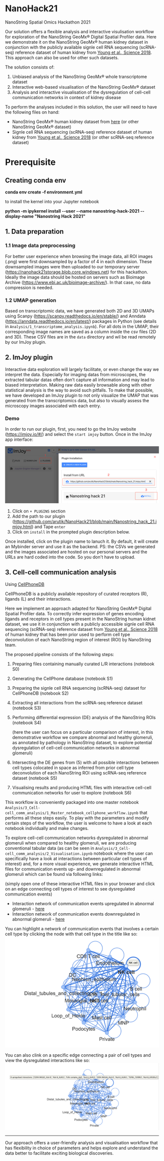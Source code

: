# NanoHack21
NanoString Spatial Omics Hackathon 2021

Our solution offers a flexible analysis and interactive visulisation workflow for exploration of the NanoString GeoMx® Digital Spatial Profiler data.
Here we demonstrate it on the NanoString GeoMx® human kidney dataset in conjunction with the publicly available signle cell RNA sequencing (scRNA-seq) reference dataset of human kidney from [Young et al., Science 2018](https://science.sciencemag.org/content/361/6402/594.editor-summary). This approach can also be used for other such datasets.

The solution consists of:
1. Unbiased analysis of the NanoString GeoMx® whole transcriptome dataset
2. Interactive web-based visualisation of the NanoString GeoMx® dataset
3. Analysis and interactive visualisation of the dysregulation of cell-cell communication networks in context of kidney disease


To perform the analyses included in this solution, the user will need to have the following files on hand:
- NanoString GeoMx® human kidney dataset from [here](http://nanostring-public-share.s3-website-us-west-2.amazonaws.com/) (or other NanoString GeoMx® dataset)
- Signle cell RNA sequencing (scRNA-seq) reference dataset of human kidney from [Young et al., Science 2018](https://science.sciencemag.org/content/361/6402/594.editor-summary) (or other scRNA-seq reference dataset)

# Prerequisite
## Creating conda env

**conda env create -f environment.yml**

to install the kernel into your Jupyter notebook

**python -m ipykernel install --user --name nanostring-hack-2021 --display-name "Nanostring Hack 2021"**


## 1. Data preparation
### 1.1 Image data preprocessing

For better user experience when browsing the image data, all ROI images (.png) were first downsampled by a factor of 4 in each dimension. These downsampled images were then uploaded to our temporary server (https://nanohack21storage.blob.core.windows.net) for this hackathon. Ideally the image data should be hosted on servers such as Bioimage Archive (https://www.ebi.ac.uk/bioimage-archive/). In that case, no data compression is needed.

### 1.2 UMAP generation

Based on transcriptomic data, we have generated both 2D and 3D UMAPs using Scanpy (https://scanpy.readthedocs.io/en/stable/) and Anndata (https://anndata.readthedocs.io/en/latest/) packages in Python (see details in `Analysis/1_transcriptome_analysis.ipynb`). For all dots in the UMAP, their corresponding image names are saved as a column inside the csv files (2D and 3D). These CSV files are in the `data` directory and wil be read remotely by our ImJoy plugin.


## 2. ImJoy plugin

Interactive data exploration will largely facilitate, or even change the way we interpret the data. Especially for imaging datas from microscopes, the extracted tabular datas often don’t capture all information and may lead to biased interpretation. Making raw data easily browsable along with other statistical analysis is the way to avoid such pitfalls. To make that possible, we have developed an ImJoy plugin to not only visualize the UMAP that was generated from the transcriptomics data, but also to visually assess the microscopy images associated with each entry.

### Demo

In order to run our plugin, first, you need to go the ImJoy website (https://imjoy.io/#/) and select the `start imjoy` button.
Once in the ImJoy app interface:

![](./data/imjoy_plugin_installation.png)

1. Click on `+ PLUGINS` section
2. Add the path to our plugin (https://github.com/arutik/NanoHack21/blob/main/Nanostring_hack_21.imjoy.html) and Tape `enter`
3. Click on `install` in the prompted plugin description below.

Once installed, click on the plugin name to lanuch it. By default, it will create an Mybinder server and use it as the backend.
PS: the CSVs we generated and the images associated are hosted on our personal servers and the URLs are hard coded into the code. So you don't have to upload.

## 3. Cell-cell communication analysis

Using [CellPhoneDB](https://www.cellphonedb.org/)

CellPhoneDB is a publicly available repository of curated receptors (R), ligands (L) and their interactions.

Here we implement an approach adapted for NanoString GeoMx® Digital Spatial Profiler data. To correctly infer expression of genes encoding ligands and receptors in cell types present in the NanoString human kidnet dataset, we use it in conjunction with a publicly accessible signle cell RNA sequencing (scRNA-seq) reference dataset from [Young et al., Science 2018](https://science.sciencemag.org/content/361/6402/594.editor-summary) of human kidney that has been prior used to perform cell type deconvolution of each NanoString region of interest (ROI) by NanoString team.

The proposed pipeline consists of the following steps:
1. Preparing files containing manually curated L/R interactions (notebook S0)
2. Generating the CellPhone database (notebook S1)
3. Preparing the signle cell RNA sequencing (scRNA-seq) dataset for CellPhoneDB (notebook S2)
4. Extracting all interactions from the scRNA-seq reference dataset (notebook S3)
5. Performing differential expression (DE) analysis of the NanoString ROIs (notebook S4)

    (here the user can focus on a particular comparison of interest, in this demonstrative workflow we compare abnormal and healthy glomeruli, as annotated by pathology in NanoString dataset, to explore potential dysregulation of cell-cell communication networks in abnormal glomeruli)


6. Intersecting the DE genes from (5) with all possible interactions between cell types colocated in space as inferred from prior cell type deconvolution of each NanoString ROI using scRNA-seq reference dataset (notebook S5)
7. Visualising results and producing HTML files with interactive cell-cell communication networks for user to explore (notebook S6)

This workflow is conveniently packaged into one master notebook `Analysis/3_Cell-cell_comm_analysis/1_Master_notebook_cellphone_workflow.ipynb` that performs all these steps easily. 
To play with the parameters and modify certain steps of the workflow, the user is welcome to have a look at each notebook individually and make changes.

To explore cell-cell communication networks dysregulated in abnormal glomeruli when compared to healthy glomeruli, we are producing conventional tabular data (as can be seen in  `Analysis/3_Cell-cell_comm_analysis/2_Visualisation.ipynb` notebook where the user can specifically have a look at interactions between particular cell types of interest) and, for a more visual experience, we generate interactive HTML files for communication events up- and downregulated in abnormal glomeruli which can be found via following links: 

(simply open one of these interactive HTML files in your browser and click on an edge connecting cell types of interest to see dysregulated communication events)

- Interaction network of communication events upregulated in abnormal glomeruli - [here](https://github.com/arutik/NanoHack21/blob/main/Analysis/3_Cell-cell_comm_analysis/nx_upreg.html)
- Interaction network of communication events downregulated in abnormal glomeruli - [here](https://github.com/arutik/NanoHack21/blob/main/Analysis/3_Cell-cell_comm_analysis/nx_downreg.html)

You can highlight a network of communication events that involves a certain cell type by clicking the node with that cell type in the title like so:
![](./data/graph_2.png)

You can also clink on a specific edge connecting a pair of cell types and view the dysregulated interactions like so:
![](./data/graph_1.png)

____________________________________________________________________________________________________________________________________________________________________

Our approach offers a user-friendly analysis and visualisation workflow that has flexibility in choice of parameters and helps explore and understand the data better to facilitate exciting biological discoveries. 
